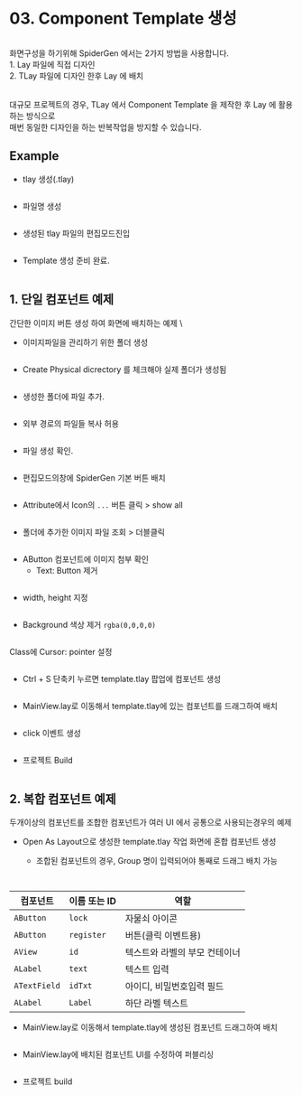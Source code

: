 # 03. Component Template 생성

<figure><img src="../.gitbook/assets/image (173).png" alt=""><figcaption></figcaption></figure>

화면구성을 하기위해 SpiderGen 에서는 2가지 방법을 사용합니다.\
1\.  Lay 파일에 직접 디자인\
2\. TLay 파일에 디자인 한후 Lay 에 배치\
​

대규모 프로젝트의 경우, TLay 에서 Component Template 을 제작한 후 Lay 에 활용하는 방식으로\
매번 동일한 디자인을 하는 반복작업을 방지할 수 있습니다.

## Example

* &#x20;tlay 생성(.tlay)

<div align="left"><figure><img src="../.gitbook/assets/image (155).png" alt=""><figcaption></figcaption></figure></div>



* 파일명 생성

<div align="left"><figure><img src="../.gitbook/assets/image (156).png" alt=""><figcaption></figcaption></figure></div>



* 생성된 tlay 파일의   편집모드진입

<div align="left"><figure><img src="../.gitbook/assets/image (158).png" alt=""><figcaption></figcaption></figure></div>



* Template 생성 준비 완료.

<figure><img src="../.gitbook/assets/image (171).png" alt=""><figcaption></figcaption></figure>



## 1. 단일 컴포넌트 예제

간단한 이미지 버튼 생성 하여 화면에 배치하는 예제\


* 이미지파일을 관리하기 위한 폴더 생성

<div align="left"><figure><img src="../.gitbook/assets/image (159).png" alt=""><figcaption></figcaption></figure></div>



* Create Physical dicrectory 를 체크해야 실제 폴더가 생성됨

<div align="left"><figure><img src="../.gitbook/assets/image (160).png" alt=""><figcaption></figcaption></figure></div>



* 생성한 폴더에 파일 추가.

<div align="left"><figure><img src="../.gitbook/assets/image (161).png" alt=""><figcaption></figcaption></figure></div>



* 외부 경로의 파일들 복사 허용

<div align="left"><figure><img src="../.gitbook/assets/image (172).png" alt=""><figcaption></figcaption></figure></div>



* 파일 생성 확인.

<div align="left"><figure><img src="../.gitbook/assets/image (162).png" alt=""><figcaption></figcaption></figure></div>



* 편집모드의창에 SpiderGen 기본 버튼 배치

<figure><img src="../.gitbook/assets/image (163).png" alt=""><figcaption></figcaption></figure>



* Attribute에서 Icon의 `...` 버튼 클릭 > show all

<div align="left"><figure><img src="../.gitbook/assets/image (165).png" alt=""><figcaption></figcaption></figure></div>



* 폴더에 추가한 이미지 파일 조회 > 더블클릭

<div align="left"><figure><img src="../.gitbook/assets/image (164).png" alt=""><figcaption></figcaption></figure></div>



* AButton 컴포넌트에 이미지 첨부 확인&#x20;
  * Text: Button 제거

<div align="left"><figure><img src="../.gitbook/assets/image (166).png" alt=""><figcaption></figcaption></figure></div>



* width, height 지정

<div align="left"><figure><img src="../.gitbook/assets/image (167).png" alt=""><figcaption></figcaption></figure></div>



* Background 색상 제거  `rgba(0,0,0,0)`

<div align="left"><figure><img src="../.gitbook/assets/image (168).png" alt=""><figcaption></figcaption></figure></div>



Class에 Cursor: pointer 설정

<div align="left"><figure><img src="../.gitbook/assets/image (169).png" alt=""><figcaption></figcaption></figure></div>



* Ctrl + S 단축키 누르면 template.tlay 팝업에 컴포넌트 생성

<figure><img src="../.gitbook/assets/image (170).png" alt=""><figcaption></figcaption></figure>



* MainView.lay로 이동해서 template.tlay에 있는 컴포넌트를 드래그하여 배치

<div align="left"><figure><img src="../.gitbook/assets/화면 녹화 중 2025-07-21 133002.gif" alt=""><figcaption></figcaption></figure></div>



* click 이벤트 생성

<div align="left"><figure><img src="../.gitbook/assets/image (174).png" alt=""><figcaption></figcaption></figure></div>



* 프로젝트 Build

<div align="left"><figure><img src="../.gitbook/assets/화면 녹화 중 2025-07-21 135819.gif" alt=""><figcaption></figcaption></figure></div>

## 2. 복합 컴포넌트 예제

두개이상의 컴포넌트를 조합한 컴포넌트가 여러 UI 에서 공통으로 사용되는경우의 예제



*   Open As Layout으로 생성한 template.tlay 작업 화면에 혼합 컴포넌트 생성

    * 조합된 컴포넌트의 경우, Group 명이 입력되어야 통째로 드래그 배치 가능

    <div align="left"><figure><img src="../.gitbook/assets/image (176).png" alt=""><figcaption></figcaption></figure></div>

<figure><img src="../.gitbook/assets/image (175).png" alt=""><figcaption></figcaption></figure>

| 컴포넌트         | 이름 또는 ID   | 역할               |
| ------------ | ---------- | ---------------- |
| `AButton`    | `lock`     | 자물쇠 아이콘          |
| `AButton`    | `register` | 버튼(클릭 이벤트용)      |
| `AView`      | `id`       | 텍스트와 라벨의 부모 컨테이너 |
| `ALabel`     | `text`     | 텍스트 입력           |
| `ATextField` | `idTxt`    | 아이디,  비밀번호입력 필드  |
| `ALabel`     | `Label`    | 하단 라벨 텍스트        |



* MainView.lay로 이동해서 template.tlay에 생성된 컴포넌트 드래그하여 배치

<figure><img src="../.gitbook/assets/image (177).png" alt=""><figcaption></figcaption></figure>



* MainView.lay에 배치된 컴포넌트  UI를 수정하여 퍼블리싱

<figure><img src="../.gitbook/assets/image (181).png" alt=""><figcaption></figcaption></figure>



* 프로젝트 build

<figure><img src="../.gitbook/assets/image (1).png" alt=""><figcaption></figcaption></figure>
